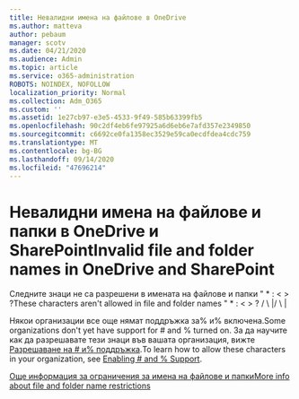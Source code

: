 ```yaml
---
title: Невалидни имена на файлове в OneDrive
ms.author: matteva
author: pebaum
manager: scotv
ms.date: 04/21/2020
ms.audience: Admin
ms.topic: article
ms.service: o365-administration
ROBOTS: NOINDEX, NOFOLLOW
localization_priority: Normal
ms.collection: Adm_O365
ms.custom: ''
ms.assetid: 1e27cb97-e3e5-4533-9f49-585b63399fb5
ms.openlocfilehash: 90c2df4eb6fe97925a6d6eb6e7afd357e2349850
ms.sourcegitcommit: c6692ce0fa1358ec3529e59ca0ecdfdea4cdc759
ms.translationtype: MT
ms.contentlocale: bg-BG
ms.lasthandoff: 09/14/2020
ms.locfileid: "47696214"
---
```

# <a name="invalid-file-and-folder-names-in-onedrive-and-sharepoint"></a><span data-ttu-id="f141a-102">Невалидни имена на файлове и папки в OneDrive и SharePoint</span><span class="sxs-lookup"><span data-stu-id="f141a-102">Invalid file and folder names in OneDrive and SharePoint</span></span>

<span data-ttu-id="f141a-103">Следните знаци не са разрешени в имената на файлове и папки " \* : \< \> ?</span><span class="sxs-lookup"><span data-stu-id="f141a-103">These characters aren't allowed in file and folder names " \* : \< \> ?</span></span> <span data-ttu-id="f141a-104">/ \ |</span><span class="sxs-lookup"><span data-stu-id="f141a-104">/ \ |</span></span> 
  
<span data-ttu-id="f141a-105">Някои организации все още нямат поддръжка за% и% включена.</span><span class="sxs-lookup"><span data-stu-id="f141a-105">Some organizations don't yet have support for # and % turned on.</span></span> <span data-ttu-id="f141a-106">За да научите как да разрешавате тези знаци във вашата организация, вижте [Разрешаване на # и% поддръжка](https://go.microsoft.com/fwlink/?linkid=862611).</span><span class="sxs-lookup"><span data-stu-id="f141a-106">To learn how to allow these characters in your organization, see [Enabling # and % Support](https://go.microsoft.com/fwlink/?linkid=862611).</span></span> 
  
[<span data-ttu-id="f141a-107">Още информация за ограничения за имена на файлове и папки</span><span class="sxs-lookup"><span data-stu-id="f141a-107">More info about file and folder name restrictions</span></span>](https://go.microsoft.com/fwlink/?linkid=866430)
  

